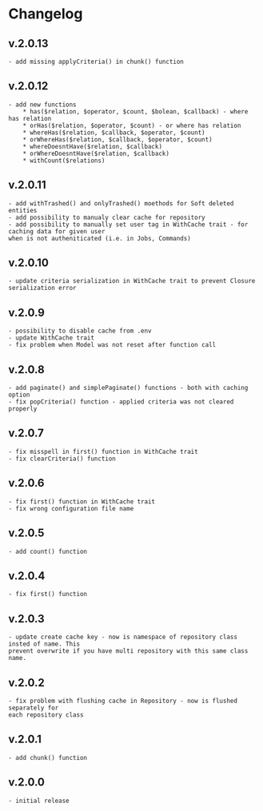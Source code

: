 # Changelog
## v.2.0.13
    - add missing applyCriteria() in chunk() function
## v.2.0.12
    - add new functions
        * has($relation, $operator, $count, $bolean, $callback) - where has relation
        * orHas($relation, $operator, $count) - or where has relation
        * whereHas($relation, $callback, $operator, $count)
        * orWhereHas($relation, $callback, $operator, $count)
        * whereDoesntHave($relation, $callback)
        * orWhereDoesntHave($relation, $callback)
        * withCount($relations)
## v.2.0.11
    - add withTrashed() and onlyTrashed() moethods for Soft deleted entities
    - add possibility to manualy clear cache for repository
    - add possibility to manually set user tag in WithCache trait - for caching data for given user
    when is not autheniticated (i.e. in Jobs, Commands)
## v.2.0.10
    - update criteria serialization in WithCache trait to prevent Closure serialization error
## v.2.0.9
    - possibility to disable cache from .env
    - update WithCache trait
    - fix problem when Model was not reset after function call
## v.2.0.8
    - add paginate() and simplePaginate() functions - both with caching option
    - fix popCriteria() function - applied criteria was not cleared properly
## v.2.0.7
    - fix misspell in first() function in WithCache trait
    - fix clearCriteria() function
## v.2.0.6
    - fix first() function in WithCache trait
    - fix wrong configuration file name
## v.2.0.5
    - add count() function
## v.2.0.4
    - fix first() function
## v.2.0.3
    - update create cache key - now is namespace of repository class insted of name. This
    prevent overwrite if you have multi repository with this same class name.
## v.2.0.2
    - fix problem with flushing cache in Repository - now is flushed separately for
    each repository class
## v.2.0.1
    - add chunk() function
## v.2.0.0
    - initial release 